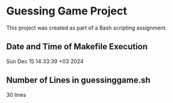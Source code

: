 # Guessing Game Project

This project was created as part of a Bash scripting assignment.

## Date and Time of Makefile Execution

Sun Dec 15 14:33:39 +03 2024

## Number of Lines in guessinggame.sh

30 lines
